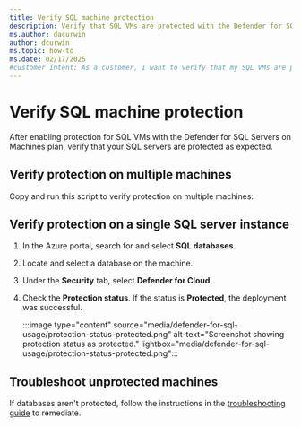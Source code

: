 ```yaml
---
title: Verify SQL machine protection
description: Verify that SQL VMs are protected with the Defender for SQL Servers on Machines plan as expected.
ms.author: dacurwin
author: dcurwin
ms.topic: how-to
ms.date: 02/17/2025
#customer intent: As a customer, I want to verify that my SQL VMs are protected with the Defender for SQL Servers on Machines plan as expected.
---
```


# Verify SQL machine protection

After enabling protection for SQL VMs with the Defender for SQL Servers on Machines plan, verify that your SQL servers are protected as expected.

## Verify protection on multiple machines

Copy and run this script to verify protection on multiple machines:

## Verify protection on a single SQL server instance

1. In the Azure portal, search for and select **SQL databases**.

1. Locate and select a database on the machine.

1. Under the **Security** tab, select **Defender for Cloud**.

1. Check the **Protection status**. If the status is **Protected**, the deployment was successful.

    :::image type="content" source="media/defender-for-sql-usage/protection-status-protected.png" alt-text="Screenshot showing protection status as protected." lightbox="media/defender-for-sql-usage/protection-status-protected.png":::

## Troubleshoot unprotected machines

If databases aren't protected, follow the instructions in the [troubleshooting guide](troubleshoot-sql-machines-guide.md) to remediate.
